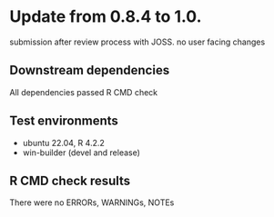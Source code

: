 # Update from 0.8.4 to 1.0.

submission after review process with JOSS. 
no user facing changes

## Downstream dependencies

All dependencies passed R CMD check

## Test environments
* ubuntu 22.04, R 4.2.2
* win-builder (devel and release)

## R CMD check results

There were no ERRORs, WARNINGs, NOTEs 
